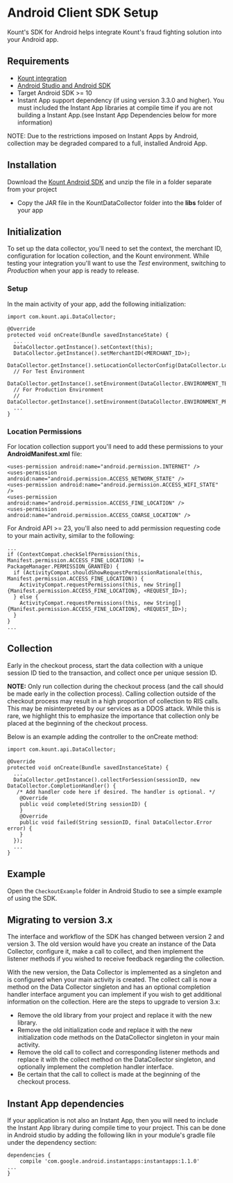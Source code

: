 Android Client SDK Setup
========================

Kount's SDK for Android helps integrate Kount's fraud fighting solution into
your Android app.

## Requirements

-   [Kount integration](http://www.kount.com/fraud-detection-software)
-   [Android Studio and Android
    SDK](http://developer.android.com/sdk/index.html)
-   Target Android SDK &gt;= 10
-   Instant App support dependency (if using version 3.3.0 and higher).  You must included the Instant App libraries at compile time if you are not building a Instant App.(see Instant App Dependencies below for more information)

NOTE: Due to the restrictions imposed on Instant Apps by Android, collection may be degraded compared to a full, installed Android App.

## Installation

Download the [Kount Android
SDK](https://github.com/Kount/kount-android-sdk) and unzip the file in a
folder separate from your project

-   Copy the JAR file in the KountDataCollector folder into the **libs** folder of your app

## Initialization

To set up the data collector, you'll need to set the context, the
merchant ID, configuration for location collection, and the Kount
environment. While testing your integration you'll want to use the
*Test* environment, switching to *Production* when your app is ready to
release.

### Setup

In the main activity of your app, add the following initialization:

``` 
import com.kount.api.DataCollector;
          
@Override
protected void onCreate(Bundle savedInstanceState) {
  ...
  DataCollector.getInstance().setContext(this);
  DataCollector.getInstance().setMerchantID(<MERCHANT_ID>);
  DataCollector.getInstance().setLocationCollectorConfig(DataCollector.LocationConfig.COLLECT);
  // For Test Environment
  DataCollector.getInstance().setEnvironment(DataCollector.ENVIRONMENT_TEST);
  // For Production Environment
  // DataCollector.getInstance().setEnvironment(DataCollector.ENVIRONMENT_PRODUCTION);
  ...
}
```

### Location Permissions

For location collection support you'll need to add these permissions to
your **AndroidManifest.xml** file:

``` 
<uses-permission android:name="android.permission.INTERNET" />
<uses-permission android:name="android.permission.ACCESS_NETWORK_STATE" />
<uses-permission android:name="android.permission.ACCESS_WIFI_STATE" />
<uses-permission android:name="android.permission.ACCESS_FINE_LOCATION" />
<uses-permission android:name="android.permission.ACCESS_COARSE_LOCATION" />
```

For Android API &gt;= 23, you'll also need to add permission requesting
code to your main activity, similar to the following:

``` 
...
if (ContextCompat.checkSelfPermission(this, Manifest.permission.ACCESS_FINE_LOCATION) != PackageManager.PERMISSION_GRANTED) {
  if (ActivityCompat.shouldShowRequestPermissionRationale(this, Manifest.permission.ACCESS_FINE_LOCATION)) {
    ActivityCompat.requestPermissions(this, new String[]{Manifest.permission.ACCESS_FINE_LOCATION}, <REQUEST_ID>);
  } else {
    ActivityCompat.requestPermissions(this, new String[]{Manifest.permission.ACCESS_FINE_LOCATION}, <REQUEST_ID>);
  }
}
...
```

## Collection

Early in the checkout process, start the data collection with a unique 
session ID tied to the transaction, and collect once per unique session
ID.

**NOTE:** Only run collection during the checkout process (and the call
should be made early in the collection process). Calling collection
outside of the checkout process may result in a high proportion of 
collection to RIS calls. This may be misinterpreted by our services as a
DDOS attack. While this is rare, we highlight this to emphasize the
importance that collection only be placed at the beginning of the
checkout process.

Below is an example adding the controller to the onCreate method:

``` 
import com.kount.api.DataCollector;
            
@Override
protected void onCreate(Bundle savedInstanceState) {
  ...
  DataCollector.getInstance().collectForSession(sessionID, new DataCollector.CompletionHandler() {
   /* Add handler code here if desired. The handler is optional. */
    @Override
    public void completed(String sessionID) {
    }
    @Override
    public void failed(String sessionID, final DataCollector.Error error) {
    }
  });
  ...
}
```

## Example

Open the `CheckoutExample` folder in Android Studio to see a simple example of using the SDK.


## Migrating to version 3.x 

The interface and workflow of the SDK has changed between version 2 and
version 3. The old version would have you create an instance of the Data
Collector, configure it, make a call to collect, and then implement the
listener methods if you wished to receive feedback regarding the
collection.

With the new version, the Data Collector is implemented as a singleton
and is configured when your main activity is created. The collect call
is now a method on the Data Collector singleton and has an optional
completion handler interface argument you can implement if you wish to
get additional information on the collection. Here are the steps to
upgrade to version 3.x:

-   Remove the old library from your project and replace it with the
    new library.
-   Remove the old initialization code and replace it with the new
    initialization code methods on the DataCollector singleton in your
    main activity.
-   Remove the old call to collect and corresponding listener methods
    and replace it with the collect method on the DataCollector
    singleton, and optionally implement the completion
    handler interface.
-   Be certain that the call to collect is made at the beginning of 
    the checkout process. 
    
## Instant App dependencies

If your application is not also an Instant App, then you will need to include the Instant App library during compile time to your project.  This can be done in Android studio by adding the following likn in your module's gradle file under the dependency section:

```
dependencies {
    compile 'com.google.android.instantapps:instantapps:1.1.0'
...
}
```

